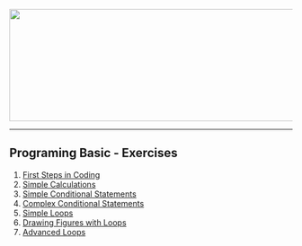 <a href="#"><img src="https://www.jobs.bg/assets/logo/2017-09-01/b_6e048c01c340d967f2a6e540e9825d46.png" width="1000" height="200" ></img></a>

---
## <b>Programing Basic - Exercises</b>
1.  <a href="#" > First Steps in Coding </a> 
2.  <a href="#" > Simple Calculations </a> 
3.  <a href="#" > Simple Conditional Statements </a> 
4.  <a href="#" > Complex Conditional Statements </a> 
5.  <a href="#" > Simple Loops </a> 
6.  <a href="#" > Drawing Figures with Loops </a> 
7.  <a href="#" > Advanced Loops </a> 
